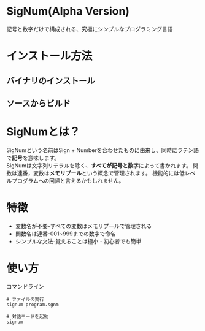 # SigNum(Alpha Version)
記号と数字だけで構成される、究極にシンプルなプログラミング言語

# インストール方法
## バイナリのインストール
## ソースからビルド

# SigNumとは？
SigNumという名前はSign + Numberを合わせたものに由来し、同時にラテン語で**記号**を意味します。  
SigNumは文字列リテラルを除く、**すべてが記号と数字**によって書かれます。
関数は連番，変数は**メモリプール**という概念で管理されます。
機能的には低レベルプログラムへの回帰と言えるかもしれません。

# 特徴
- 変数名が不要-すべての変数はメモリプールで管理される
- 関数名は連番-001~999までの数字で命名
- シンプルな文法-覚えることは極小・初心者でも簡単

# 使い方
コマンドライン
```
# ファイルの実行
signum program.sgnm

# 対話モードを起動
signum
```

